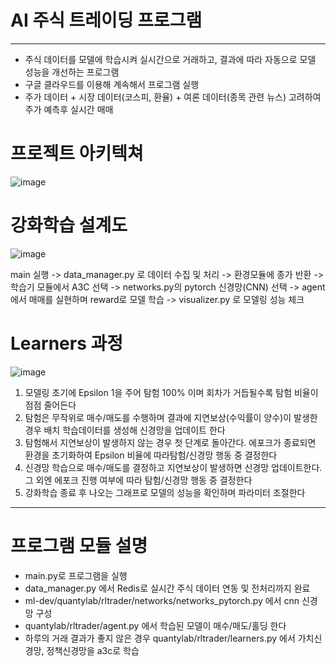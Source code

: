 # AI 주식 트레이딩 프로그램
---
- 주식 데이터를 모델에 학습시켜 실시간으로 거래하고, 결과에 따라 자동으로 모델 성능을 개선하는 프로그램
- 구글 클라우드를 이용해 계속해서 프로그램 실행
- 주가 데이터 + 시장 데이터(코스피, 환율) + 여론 데이터(종목 관련 뉴스) 고려하여 주가 예측후 실시간 매매


# 프로젝트 아키텍쳐
![image](https://github.com/jyy4014-git/ml-dev/assets/134044918/22ad81a0-eafd-4584-9480-0c31146e7413)


# 강화학습 설계도
![image](https://github.com/jyy4014-git/ml-dev/assets/134044918/378628e4-0c91-498f-9c16-8c86e6796ea4)

main 실행 -> data_manager.py 로 데이터 수집 및 처리 -> 환경모듈에 종가 반환 -> 학습기 모듈에서 A3C 선택 -> networks.py의 pytorch 신경망(CNN) 선택 -> agent에서 매매를 실현하며 reward로 모델 학습 -> visualizer.py 로 모델링 성능 체크

# Learners 과정
![image](https://github.com/jyy4014-git/ml-dev/assets/134044918/9635157a-ab26-4cc1-a10d-5867ef281b0e)
1. 모델링 초기에 Epsilon 1을 주어 탐험 100% 이며 회차가 거듭될수록 탐험 비율이 점점 줄어든다
2. 탐험은 무작위로 매수/매도를 수행하며 결과에 지연보상(수익률이 양수)이 발생한 경우 배치 학습데이터를 생성해 신경망을 업데이트 한다
3. 탐험해서 지연보상이 발생하지 않는 경우 첫 단계로 돌아간다. 에포크가 종료되면 환경을 초기화하여 Epsilon 비율에 따라탐험/신경망 행동 중 결정한다
4. 신경망 학습으로 매수/매도를 결정하고 지연보상이 발생하면 신경망 업데이트한다. 그 외엔 에포크 진행 여부에 따라 탐험/신경망 행동 중 결정한다
5. 강화학습 종료 후 나오는 그래프로 모델의 성능을 확인하며 파라미터 조절한다
---
# 프로그램 모듈 설명
- main.py로 프로그램을 실행
- data_manager.py 에서 Redis로 실시간 주식 데이터 연동 및 전처리까지 완료
- ml-dev/quantylab/rltrader/networks/networks_pytorch.py 에서 cnn 신경망 구성
- quantylab/rltrader/agent.py 에서 학습된 모델이 매수/매도/홀딩 한다
- 하루의 거래 결과가 좋지 않은 경우 quantylab/rltrader/learners.py 에서 가치신경망, 정책신경망을 a3c로 학습
